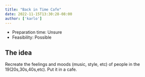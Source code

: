 ```yaml
---
title: "Back in Time Cafe"
date: 2022-11-15T13:30:28-08:00
author: ['karlo']
---
```


- Preparation time: Unsure
- Feasibility: Possible

## The idea

Recreate the feelings and moods (music, style, etc) of people in the 19(20s,30s,40s,etc). Put it in a cafe.
